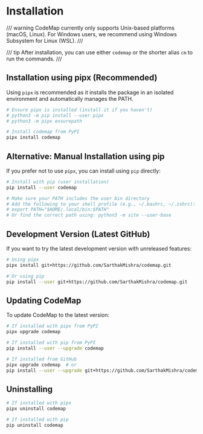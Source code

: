 # Installation

/// warning
CodeMap currently only supports Unix-based platforms (macOS, Linux). For Windows users, we recommend using Windows Subsystem for Linux (WSL).
///

/// tip
After installation, you can use either `codemap` or the shorter alias `cm` to run the commands.
///

## Installation using pipx (Recommended)

Using `pipx` is recommended as it installs the package in an isolated environment and automatically manages the PATH.

```bash
# Ensure pipx is installed (install it if you haven't)
# python3 -m pip install --user pipx
# python3 -m pipx ensurepath

# Install codemap from PyPI
pipx install codemap
```

## Alternative: Manual Installation using pip

If you prefer not to use `pipx`, you can install using `pip` directly:

```bash
# Install with pip (user installation)
pip install --user codemap

# Make sure your PATH includes the user bin directory
# Add the following to your shell profile (e.g., ~/.bashrc, ~/.zshrc):
# export PATH="$HOME/.local/bin:$PATH"
# Or find the correct path using: python3 -m site --user-base
```

## Development Version (Latest GitHub)

If you want to try the latest development version with unreleased features:

```bash
# Using pipx
pipx install git+https://github.com/SarthakMishra/codemap.git

# Or using pip
pip install --user git+https://github.com/SarthakMishra/codemap.git
```

## Updating CodeMap

To update CodeMap to the latest version:

```bash
# If installed with pipx from PyPI
pipx upgrade codemap

# If installed with pip from PyPI
pip install --user --upgrade codemap

# If installed from GitHub
pipx upgrade codemap  # or
pip install --user --upgrade git+https://github.com/SarthakMishra/codemap.git
```

## Uninstalling

```bash
# If installed with pipx
pipx uninstall codemap

# If installed with pip
pip uninstall codemap
``` 